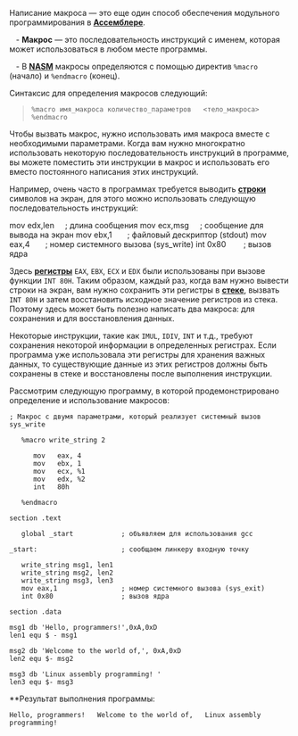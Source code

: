 Написание макроса — это еще один способ обеспечения модульного программирования в [**Ассемблере**](https://ravesli.com/assembler-vstuplenie/).

   - **Макрос** — это последовательность инструкций с именем, которая может использоваться в любом месте программы.

   - В [**NASM**](https://ravesli.com/assembler-nastrojka-sredy-razrabotki/) макросы определяются с помощью директив `%macro` (начало) и `%endmacro` (конец).

Синтаксис для определения макросов следующий:

>`%macro имя_макроса количество_параметров   <тело_макроса>   %endmacro`

Чтобы вызвать макрос, нужно использовать имя макроса вместе с необходимыми параметрами. Когда вам нужно многократно использовать некоторую последовательность инструкций в программе, вы можете поместить эти инструкции в макрос и использовать его вместо постоянного написания этих инструкций.

Например, очень часто в программах требуется выводить [**строки**](https://ravesli.com/assembler-stroki/) символов на экран, для этого можно использовать следующую последовательность инструкций:

>
mov edx,len     ; длина сообщения
mov ecx,msg     ; сообщение для вывода на экран
mov ebx,1       ; файловый дескриптор (stdout)
mov eax,4       ; номер системного вызова (sys_write)
int 0x80        ; вызов ядра
>

Здесь [**регистры**](https://ravesli.com/assembler-segmenty-pamyati-i-registry/) `EAX`, `EBX`, `ECX` и `EDX` были использованы при вызове функции `INT 80H`. Таким образом, каждый раз, когда вам нужно вывести строки на экран, вам нужно сохранить эти регистры в [**стеке**](https://ravesli.com/assembler-protsedury/), вызвать `INT 80H` и затем восстановить исходное значение регистров из стека. Поэтому здесь может быть полезно написать два макроса: для сохранения и для восстановления данных.

Некоторые инструкции, такие как `IMUL`, `IDIV`, `INT` и т.д., требуют сохранения некоторой информации в определенных регистрах. Если программа уже использовала эти регистры для хранения важных данных, то существующие данные из этих регистров должны быть сохранены в стеке и восстановлены после выполнения инструкции.

Рассмотрим следующую программу, в которой продемонстрировано определение и использование макросов:


```
; Макрос с двумя параметрами, который реализует системный вызов sys_write

   %macro write_string 2

      mov   eax, 4
      mov   ebx, 1
      mov   ecx, %1
      mov   edx, %2
      int   80h

   %endmacro

section .text

   global _start            ; объявляем для использования gcc

_start:                     ; сообщаем линкеру входную точку

   write_string msg1, len1              
   write_string msg2, len2    
   write_string msg3, len3  
   mov eax,1                ; номер системного вызова (sys_exit)
   int 0x80                 ; вызов ядра

section .data

msg1 db 'Hello, programmers!',0xA,0xD
len1 equ $ - msg1

msg2 db 'Welcome to the world of,', 0xA,0xD
len2 equ $- msg2

msg3 db 'Linux assembly programming! '
len3 equ $- msg3

```

**Результат выполнения программы:

`Hello, programmers!   Welcome to the world of,   Linux assembly programming!`